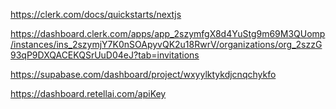 https://clerk.com/docs/quickstarts/nextjs

https://dashboard.clerk.com/apps/app_2szymfgX8d4YuStg9m69M3QUomp/instances/ins_2szymjY7K0nSOApyvQK2u18RwrV/organizations/org_2szzG93qP9DXQACEKQSrUuD04eJ?tab=invitations

https://supabase.com/dashboard/project/wxyylktykdjcnqchykfo

https://dashboard.retellai.com/apiKey



